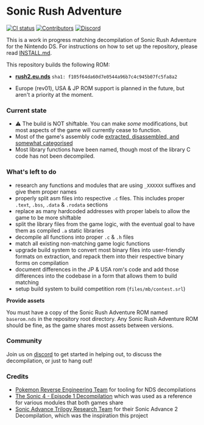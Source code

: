# Sonic Rush Adventure
[![CI status][ci-badge]][ci-status-link] [![Contributors][contributors-badge]][contributors-link] [![Discord][discord-badge]][discord-link]

[ci-status-link]: https://github.com/RushRE/SonicRushAdventure-Decomp/actions/workflows/build.yml
[ci-badge]: https://github.com/RushRE/SonicRushAdventure-Decomp/actions/workflows/build.yml/badge.svg

[contributors-link]: https://github.com/RushRE/SonicRushAdventure-Decomp/graphs/contributors
[contributors-badge]: https://img.shields.io/github/contributors/RushRE/SonicRushAdventure-Decomp

[discord-badge]: https://img.shields.io/discord/1217789729739636746
[discord-link]: https://discord.gg/EnYXZGrk6V

This is a work in progress matching decompilation of Sonic Rush Adventure for the Nintendo DS. For instructions on how to set up the repository, please read [INSTALL.md](INSTALL.md).

This repository builds the following ROM:

* [**rush2.eu.nds**](https://datomatic.no-intro.org/index.php?page=show_record&s=28&n=1403) `sha1: f105f64da60d7e0544a96b7c4c945b07fc5fa8a2`

* Europe (rev01), USA & JP ROM support is planned in the future, but aren't a priority at the moment.

### Current state

- :warning: The build is NOT shiftable. You can make _some_ modifications, but most aspects of the game will currently cease to function.
- Most of the game's assembly code [extracted, disassembled, and somewhat categorised](./asm/)
- Most library functions have been named, though most of the library C code has not been decompiled.

### What's left to do
- research any functions and modules that are using `_XXXXXX` suffixes and give them proper names
- properly split asm files into respective `.c` files. This includes proper `.text`, `.bss`, `.data` & `.rodata` sections
- replace as many hardcoded addresses with proper labels to allow the game to be more shiftable
- split the library files from the game logic, with the eventual goal to have them as compiled `.a` static libraries
- decompile all functions into proper `.c` & `.h` files
- match all existing non-matching game logic functions
- upgrade build system to convert most binary files into user-friendly formats on extraction, and repack them into their respective binary forms on compilation
- document differences in the JP & USA rom's code and add those differences into the codebase in a form that allows them to build matching
- setup build system to build competition rom (`files/mb/contest.srl`)

**Provide assets**

You must have a copy of the Sonic Rush Adventure ROM named `baserom.nds` in the repository root directory. Any Sonic Rush Adventure ROM should be fine, as the game shares most assets between versions.

### Community

Join us on [discord](https://discord.gg/EnYXZGrk6V) to get started in helping out, to discuss the decompilation, or just to hang out!

### Credits

- [Pokemon Reverse Engineering Team](https://github.com/pret) for tooling for NDS decompilations
- [The Sonic 4 - Episode 1 Decompilation](https://github.com/WanKerr/Sonic4Episode1) which was used as a reference for various modules that both games share
- [Sonic Advance Trilogy Research Team](https://discord.gg/vZTvVH3gA9) for their Sonic Advance 2 Decompilation, which was the inspiration this project

